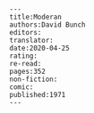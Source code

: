 
    ---
    title:Moderan
    authors:David Bunch
    editors:
    translator:
    date:2020-04-25
    rating:
    re-read:
    pages:352
    non-fiction:
    comic:
    published:1971
    ---

    